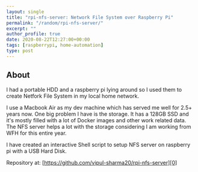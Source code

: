 ```yaml
---
layout: single
title: "rpi-nfs-server: Network File System over Raspberry Pi"
permalink: "/random/rpi-nfs-server/"
excerpt: ""
author_profile: true
date: 2020-08-22T12:27:00+00:00
tags: [raspberrypi, home-automation]
type: post
---
```


## About

I had a portable HDD and a raspberry pi lying around so I used them to create
Netfork File System in my local home network.

I use a Macbook Air as my dev machine which has served me well for 2.5+ years
now. One big problem I have is the storage. It has a 128GB SSD and it's mostly
filled with a lot of Docker images and other work related data. The NFS server
helps a lot with the storage considering I am working from WFH for this entire
year.

I have created an interactive Shell script to setup NFS server on raspberry pi
with a USB Hard Disk.

Repository at: [https://github.com/vipul-sharma20/rpi-nfs-server][0]

[0]: https://github.com/vipul-sharma20/rpi-nfs-server
